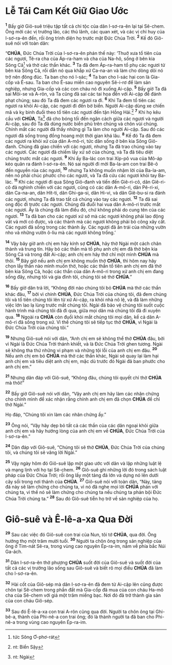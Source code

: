 # Lễ Tái Cam Kết Giữ Giao Ước
<sup><b>1</b></sup> Bấy giờ Giô-suê triệu tập tất cả chi tộc của dân I-sơ-ra-ên lại tại Sê-chem. Ông mời các vị trưởng lão, các thủ lãnh, các quan xét, và các vị chỉ huy của I-sơ-ra-ên đến, rồi ông trình diện họ trước mặt Đức Chúa Trời. <sup><b>2</b></sup> Kế đó Giô-suê nói với toàn dân:

“**CHÚA**, Đức Chúa Trời của I-sơ-ra-ên phán thế này: ‘Thuở xưa tổ tiên của các ngươi, Tê-ra cha của Áp-ra-ham và cha của Na-hô, sống ở bên kia Sông Cả[^1-f73fe95b-1791-4ef9-a737-6eb60b12758c] và thờ các thần khác. <sup><b>3</b></sup> Ta đã đem Áp-ra-ham tổ phụ các ngươi từ bên kia Sông Cả, rồi dẫn nó qua khắp xứ Ca-na-an và làm cho dòng dõi nó trở nên đông đúc. Ta ban cho nó I-sác; <sup><b>4</b></sup> Ta ban cho I-sác hai con là Gia-cốp và Ê-sau. Ta ban cho Ê-sau miền cao nguyên Sê-i-rơ để làm sản nghiệp, nhưng Gia-cốp và các con cháu nó đi xuống Ai-cập. <sup><b>5</b></sup> Bấy giờ Ta đã sai Môi-se và A-rôn, và Ta cũng đã sai các tai họa đến với Ai-cập để đánh phạt chúng; sau đó Ta đã đem các ngươi ra đi. <sup><b>6</b></sup> Khi Ta đem tổ tiên các ngươi ra khỏi Ai-cập, các ngươi đi đến bờ biển. Người Ai-cập dùng xe chiến mã và kỵ binh đuổi theo tổ tiên các ngươi đến tận Hồng Hải.[^2-f73fe95b-1791-4ef9-a737-6eb60b12758c] <sup><b>7</b></sup> Khi họ kêu cầu với **CHÚA**, Ta[^3-f73fe95b-1791-4ef9-a737-6eb60b12758c] đã cho bóng tối đến ngăn cách giữa các ngươi và người Ai-cập, sau đó Ta đã dùng nước biển phủ trên chúng và chôn vùi chúng. Chính mắt các người đã thấy những gì Ta làm cho người Ai-cập. Sau đó các ngươi đã sống trong đồng hoang một thời gian khá lâu. <sup><b>8</b></sup> Kế đó Ta đã đem các ngươi ra khỏi xứ của dân A-mô-ri, tức dân sống ở bên kia Sông Giô-đanh. Chúng đã giao chiến với các ngươi, nhưng Ta đã trao chúng vào tay các ngươi. Các ngươi đã chiếm lấy xứ sở của chúng, và Ta đã tiêu diệt chúng trước mắt các ngươi. <sup><b>9</b></sup> Khi ấy Ba-lác con trai Xíp-pô vua của Mô-áp kéo quân ra đánh I-sơ-ra-ên. Nó sai người đi mời Ba-la-am con trai Bê-ô đến nguyền rủa các ngươi, <sup><b>10</b></sup> nhưng Ta không muốn nhậm lời của Ba-la-am, nên nó phải chúc phước cho các ngươi, và Ta đã cứu các ngươi khỏi tay Ba-lác. <sup><b>11</b></sup> Khi các ngươi đi qua Sông Giô-đanh và tiến đến Giê-ri-cô, dân Giê-ri-cô đã nghinh chiến với các ngươi, cũng có các dân A-mô-ri, dân Pê-ri-xi, dân Ca-na-an, dân Hít-ti, dân Ghi-ga-si, dân Hi-vi, và dân Giê-bu-si ra đánh các ngươi, nhưng Ta đã trao tất cả chúng vào tay các ngươi. <sup><b>12</b></sup> Ta đã sai ong độc đi trước các ngươi. Chúng đã đuổi hai vua dân A-mô-ri trước mắt các ngươi. Ấy là chúng đã làm điều đó, chứ không phải do cung tên của các ngươi. <sup><b>13</b></sup> Ta đã ban cho các ngươi xứ sở mà các ngươi không phải lao động vất vả mới có được, và các thành mà các ngươi không phải bỏ công xây cất. Các ngươi đã sống trong các thành ấy. Các ngươi đã ăn trái của những vườn nho và những vườn ô-liu mà các ngươi không trồng.’

<sup><b>14</b></sup> Vậy bây giờ anh chị em hãy kính sợ **CHÚA**, hãy thờ Ngài một cách chân thành và trung tín. Hãy bỏ các thần mà tổ phụ anh chị em đã thờ bên kia Sông Cả và trong đất Ai-cập; anh chị em hãy thờ chỉ một mình **CHÚA** mà thôi. <sup><b>15</b></sup> Bây giờ nếu anh chị em không muốn thờ **CHÚA**, thì hôm nay hãy chọn lấy thần nào mình muốn thờ, hoặc các thần tổ tiên anh chị em đã thờ bên kia Sông Cả, hoặc các thần của dân A-mô-ri trong xứ anh chị em đang sống đây, nhưng tôi và gia đình tôi, chúng tôi sẽ thờ **CHÚA**.”

<sup><b>16</b></sup> Bấy giờ dân trả lời, “Không đời nào chúng tôi bỏ **CHÚA** mà thờ các thần khác đâu, <sup><b>17</b></sup> bởi vì chính **CHÚA**, Đức Chúa Trời của chúng tôi, đã đem chúng tôi và tổ tiên chúng tôi lên từ xứ Ai-cập, ra khỏi nhà nô lệ, và đã làm những việc lớn lao lạ lùng trước mắt chúng tôi. Ngài đã bảo vệ chúng tôi suốt cuộc hành trình mà chúng tôi đã đi qua, giữa mọi dân mà chúng tôi đã đi xuyên qua. <sup><b>18</b></sup> Ngoài ra **CHÚA** còn đuổi khỏi mắt chúng tôi mọi dân, kể cả dân A-mô-ri đã sống trong xứ. Vì thế chúng tôi sẽ tiếp tục thờ **CHÚA**, vì Ngài là Đức Chúa Trời của chúng tôi.”

<sup><b>19</b></sup> Nhưng Giô-suê nói với dân, “Anh chị em sẽ không thể thờ **CHÚA** đâu, bởi vì Ngài là Đức Chúa Trời thánh khiết, và là Đức Chúa Trời ghen tương. Ngài sẽ không tha thứ những vi phạm và những tội lỗi của anh chị em đâu. <sup><b>20</b></sup> Nếu anh chị em bỏ **CHÚA** mà thờ các thần khác, Ngài sẽ quay lại làm hại anh chị em và tiêu diệt anh chị em, mặc dù trước đó Ngài đã ban phước cho anh chị em.”

<sup><b>21</b></sup> Nhưng dân đáp với Giô-suê, “Không đâu, chúng tôi quyết chỉ thờ **CHÚA** mà thôi!”

<sup><b>22</b></sup> Bấy giờ Giô-suê nói với dân, “Vậy anh chị em hãy làm các nhân chứng cho chính mình để xác nhận rằng chính anh chị em đã chọn **CHÚA** để chỉ thờ Ngài.”

Họ đáp, “Chúng tôi xin làm các nhân chứng ấy.”

<sup><b>23</b></sup> Ông nói, “Vậy hãy dẹp bỏ tất cả các thần của các dân ngoại khỏi giữa anh chị em và hãy hướng lòng của anh chị em về **CHÚA**, Đức Chúa Trời của I-sơ-ra-ên.”

<sup><b>24</b></sup> Dân đáp với Giô-suê, “Chúng tôi sẽ thờ **CHÚA**, Đức Chúa Trời của chúng tôi, và chúng tôi sẽ vâng lời Ngài.”

<sup><b>25</b></sup> Vậy ngày hôm đó Giô-suê lập một giao ước với dân và lập những luật lệ và mạng lịnh với họ tại Sê-chem. <sup><b>26</b></sup> Giô-suê ghi những lời đó trong sách luật pháp của Đức Chúa Trời; rồi ông lấy một tảng đá lớn và dựng nó lên dưới cây sồi trong nơi thánh của **CHÚA**. <sup><b>27</b></sup> Giô-suê nói với toàn dân, “Này, tảng đá này sẽ làm chứng cho chúng ta, vì nó đã nghe mọi lời **CHÚA** phán với chúng ta, vì thế nó sẽ làm chứng cho chúng ta nếu chúng ta phản bội Đức Chúa Trời chúng ta.” <sup><b>28</b></sup> Sau đó Giô-suê tiễn họ trở về sản nghiệp của họ.

# Giô-suê và Ê-lê-a-xa Qua Đời
<sup><b>29</b></sup> Sau các việc đó Giô-suê con trai của Nun, tôi tớ **CHÚA**, qua đời. Ông hưởng thọ một trăm mười tuổi. <sup><b>30</b></sup> Người ta chôn ông trong sản nghiệp của ông ở Tim-nát Sê-ra, trong vùng cao nguyên Ép-ra-im, nằm về phía bắc Núi Ga-ách.

<sup><b>31</b></sup> Dân I-sơ-ra-ên thờ phượng **CHÚA** suốt đời của Giô-suê và suốt đời của tất cả các vị trưởng lão sống sau Giô-suê và biết rõ mọi điều **CHÚA** đã làm cho I-sơ-ra-ên.

<sup><b>32</b></sup> Hài cốt của Giô-sép mà dân I-sơ-ra-ên đã đem từ Ai-cập lên cũng được chôn tại Sê-chem trong phần đất mà Gia-cốp đã mua của con cháu Ha-mô cha của Sê-chem với giá một trăm miếng bạc. Nơi đó đã trở thành gia sản của con cháu Giô-sép.

<sup><b>33</b></sup> Sau đó Ê-lê-a-xa con trai A-rôn cũng qua đời. Người ta chôn ông tại Ghi-bê-a, thành của Phi-nê-a con trai ông; đó là thành người ta đã ban cho Phi-nê-a trong vùng cao nguyên Ép-ra-im.

[^1-f73fe95b-1791-4ef9-a737-6eb60b12758c]: tức Sông Ơ-phơ-rát
[^2-f73fe95b-1791-4ef9-a737-6eb60b12758c]: nt: Biển Sậy
[^3-f73fe95b-1791-4ef9-a737-6eb60b12758c]: nt: Ngài